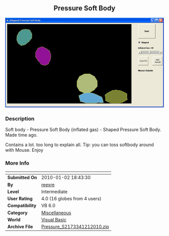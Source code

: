 ﻿<div align="center">

## Pressure Soft Body

<img src="PIC20101212022538844.JPG">
</div>

### Description

Soft body - Pressure Soft Body (inflated gas) - Shaped Pressure Soft Body. Made time ago.

Contains a lot. too long to explain all. Tip: you can toss softbody around with Mouse. Enjoy
 
### More Info
 


<span>             |<span>
---                |---
**Submitted On**   |2010-01-02 18:43:30
**By**             |[reexre](https://github.com/Planet-Source-Code/PSCIndex/blob/master/ByAuthor/reexre.md)
**Level**          |Intermediate
**User Rating**    |4.0 (16 globes from 4 users)
**Compatibility**  |VB 6\.0
**Category**       |[Miscellaneous](https://github.com/Planet-Source-Code/PSCIndex/blob/master/ByCategory/miscellaneous__1-1.md)
**World**          |[Visual Basic](https://github.com/Planet-Source-Code/PSCIndex/blob/master/ByWorld/visual-basic.md)
**Archive File**   |[Pressure\_S2173341212010\.zip](https://github.com/Planet-Source-Code/reexre-pressure-soft-body__1-72857/archive/master.zip)








